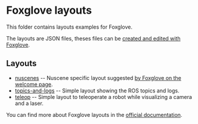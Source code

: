 # Foxglove layouts
This folder contains layouts examples for Foxglove.

The layouts are JSON files, theses files can be [created and edited with Foxglove](https://docs.foxglove.dev/docs/visualization/layouts).

## Layouts

- [nuscenes](./nuscenes.json) -- Nuscene specific layout suggested [by Foxglove on the welcome page](https://docs.foxglove.dev/docs/connecting-to-data/introduction/).
- [topics-and-logs](./topics-and-logs.json) -- Simple layout showing the ROS topics and logs.
- [teleop](./teleop.json) -- Simple layout to teleoperate a robot while visualizing a camera and a laser.

You can find more about Foxglove layouts in the [official documentation](https://docs.foxglove.dev/docs/visualization/layouts).
